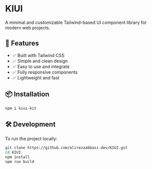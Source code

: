 # KIUI

A minimal and customizable Tailwind-based UI component library for modern web projects.

## 🚀 Features

- ✅ Built with Tailwind CSS
- ✅ Simple and clean design
- ✅ Easy to use and integrate
- ✅ Fully responsive components
- ✅ Lightweight and fast

## 📦 Installation

```bash
npm i kiui-kit
```

## 🛠️ Development
To run the project locally:

```bash
git clone https://github.com/alirezaabbasi-dev/KIUI.git
cd KIUI
npm install
npm run build
```
